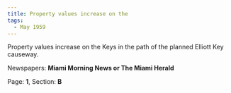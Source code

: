 ```yaml
---  
title: Property values increase on the  
tags:  
  - May 1959  
---  
```

  
Property values increase on the Keys in the path of the planned Elliott Key causeway.  
  
Newspapers: **Miami Morning News or The Miami Herald**  
  
Page: **1**, Section: **B** 
